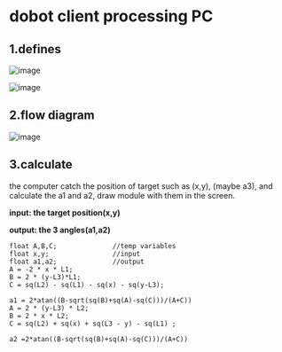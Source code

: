 dobot client processing PC
=========================================================

1.defines
---------------------------------------------------------

![image](https://github.com/kidswong999/dobotArm/raw/master/doc/media/defines1.png)

![image](https://github.com/kidswong999/dobotArm/raw/master/doc/media/defines2.png)

2.flow diagram
-----------------------------------------------------------

![image](https://github.com/kidswong999/dobotArm/raw/master/doc/media/coorFlowChart.png)

3.calculate
------------------------------------------------------------------
the computer catch the position of target such as (x,y), (maybe a3), and calculate the a1 and a2, draw module with them in the screen.

**input: the target position(x,y)**

**output: the 3 angles(a1,a2)**

	float A,B,C;              //temp variables
	float x,y;                //input
	float a1,a2;              //output
    A = -2 * x * L1;
    B = 2 * (y-L3)*L1;
    C = sq(L2) - sq(L1) - sq(x) - sq(y-L3);

    a1 = 2*atan((B-sqrt(sq(B)+sq(A)-sq(C)))/(A+C))
    A = 2 * (y-L3) * L2;
    B = 2 * x * L2;
    C = sq(L2) + sq(x) + sq(L3 - y) - sq(L1) ;

    a2 =2*atan((B-sqrt(sq(B)+sq(A)-sq(C)))/(A+C))


